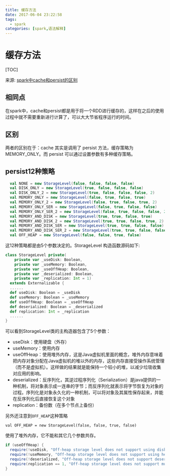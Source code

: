 ```yaml
---
title: 缓存方法
date: 2017-06-04 23:22:58
tags:
  - spark
categories: [spark,语法解释]
---
```


# 缓存方法

[TOC]

来源: [spark中cache和persist的区别](http://blog.csdn.net/houmou/article/details/52491419)

## 相同点

在spark中，cache和persist都是用于将一个RDD进行缓存的，这样在之后的使用过程中就不需要重新进行计算了，可以大大节省程序运行的时间。

## 区别

两者的区别在于：cache 其实是调用了 persist 方法，缓存策略为 MEMORY_ONLY。而 persist 可以通过设置参数有多种缓存策略。

## persist12种策略

```scala
  val NONE = new StorageLevel(false, false, false, false)
  val DISK_ONLY = new StorageLevel(true, false, false, false)
  val DISK_ONLY_2 = new StorageLevel(true, false, false, false, 2)
  val MEMORY_ONLY = new StorageLevel(false, true, false, true)
  val MEMORY_ONLY_2 = new StorageLevel(false, true, false, true, 2)
  val MEMORY_ONLY_SER = new StorageLevel(false, true, false, false)
  val MEMORY_ONLY_SER_2 = new StorageLevel(false, true, false, false, 2)
  val MEMORY_AND_DISK = new StorageLevel(true, true, false, true)
  val MEMORY_AND_DISK_2 = new StorageLevel(true, true, false, true, 2)
  val MEMORY_AND_DISK_SER = new StorageLevel(true, true, false, false)
  val MEMORY_AND_DISK_SER_2 = new StorageLevel(true, true, false, false, 2)
  val OFF_HEAP = new StorageLevel(false, false, true, false)
```

这12种策略都是由5个参数决定的。StorageLevel 构造函数源码如下:

```scala
class StorageLevel private(
    private var _useDisk: Boolean,
    private var _useMemory: Boolean,
    private var _useOffHeap: Boolean,
    private var _deserialized: Boolean,
    private var _replication: Int = 1)
  extends Externalizable {
  ......
  def useDisk: Boolean = _useDisk
  def useMemory: Boolean = _useMemory
  def useOffHeap: Boolean = _useOffHeap
  def deserialized: Boolean = _deserialized
  def replication: Int = _replication
  ......
}
```



可以看到StorageLevel类的主构造器包含了5个参数：

- useDisk：使用硬盘（外存）
- useMemory：使用内存
- useOffHeap：使用堆外内存，这是Java虚拟机里面的概念，堆外内存意味着把内存对象分配在Java虚拟机的堆以外的内存，这些内存直接受操作系统管理（而不是虚拟机）。这样做的结果就是能保持一个较小的堆，以减少垃圾收集对应用的影响。
- deserialized：反序列化，其逆过程序列化（Serialization）是java提供的一种机制，将对象表示成一连串的字节；而反序列化就表示将字节恢复为对象的过程。序列化是对象永久化的一种机制，可以将对象及其属性保存起来，并能在反序列化后直接恢复这个对象
- replication：备份数（在多个节点上备份）



另外还注意到`OFF_HEAP`这种策略

```
val OFF_HEAP = new StorageLevel(false, false, true, false)
```

使用了堆外内存，它不能和其它几个参数共存。

```scala
if (useOffHeap) {
  require(!useDisk, "Off-heap storage level does not support using disk")
  require(!useMemory, "Off-heap storage level does not support using heap memory")
  require(!deserialized, "Off-heap storage level does not support deserialized storage")
  require(replication == 1, "Off-heap storage level does not support multiple replication")
}
```